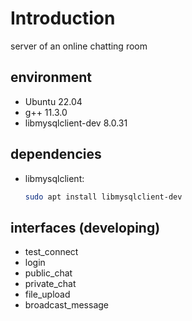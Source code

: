# Introduction

server of an online chatting room

## environment

- Ubuntu 22.04
- g++ 11.3.0
- libmysqlclient-dev 8.0.31

## dependencies

- libmysqlclient:
  ```bash
  sudo apt install libmysqlclient-dev
  ```

## interfaces (developing)

- test_connect
- login
- public_chat
- private_chat
- file_upload
- broadcast_message